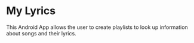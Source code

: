 # My Lyrics
This Android App allows the user to create playlists to look up information about songs and their lyrics.
